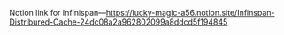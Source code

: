

Notion link for Infinispan—https://lucky-magic-a56.notion.site/Infinspan-Distribured-Cache-24dc08a2a962802099a8ddcd5f194845
